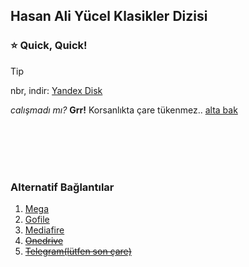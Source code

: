 ## Hasan Ali Yücel Klasikler Dizisi 

### ⭐ Quick, Quick!

> [!TIP]
> nbr, indir: [Yandex Disk]() <br>

*calışmadı mı?* **Grr!** Korsanlıkta çare tükenmez.. [alta bak](#alternatif-bağlantılar)

<br>
<br>
<br>
<br>

### Alternatif Bağlantılar

1. [Mega]()
2. [Gofile]()
3. [Mediafire]()
4. ~~[Onedrive](/slash/dur/mal.md)~~
5. ~~[Telegram(lütfen son çare)](/slash/dur/mal.md)~~

